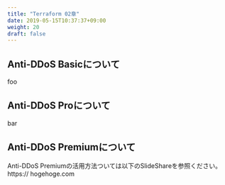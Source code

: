 ```yaml
---
title: "Terraform 02章"
date: 2019-05-15T10:37:37+09:00
weight: 20
draft: false
---
```


## Anti-DDoS Basicについて
foo  

## Anti-DDoS Proについて
bar  

## Anti-DDoS Premiumについて
Anti-DDoS Premiumの活用方法ついては以下のSlideShareを参照ください。  
https:// hogehoge.com
